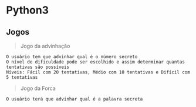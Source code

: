 # Python3

## Jogos

> Jogo da advinhação
```
O usuário tem que advinhar qual é o número secreto
O nível de dificuldade pode ser escolhido e assim determinar quantas tentativas são possíveis
Níveis: Fácil com 20 tentativas, Médio com 10 tentativas e Difícil com 5 tentativas
```

> Jogo da Forca
```
O usuário terá que advinhar qual é a palavra secreta
```